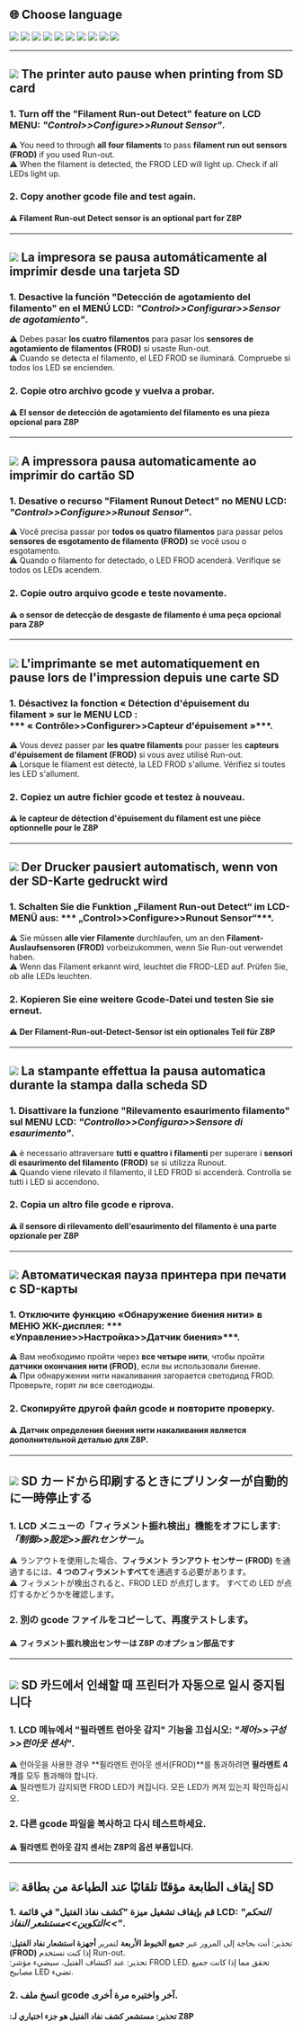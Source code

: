 ## <a id="choose-language">:globe_with_meridians: Choose language</a>
[![](../lanpic/EN.png)](#en)
[![](../lanpic/ES.png)](#es)
[![](../lanpic/PT.png)](#pt)
[![](../lanpic/FR.png)](#fr)
[![](../lanpic/DE.png)](#de)
[![](../lanpic/IT.png)](#it)
[![](../lanpic/RU.png)](#ru)
[![](../lanpic/JP.png)](#jp)
[![](../lanpic/KR.png)](#kr)
[![](../lanpic/SA.png)](#ar)


-----
## ![](../lanpic/EN.png) <a id="en">The printer auto pause when printing from SD card</a>
### 1. Turn off the "Filament Run-out Detect" feature on LCD MENU: ***"Control>>Configure>>Runout Sensor"***. 
:warning: You need to through **all four filaments** to pass **filament run out sensors (FROD)** if you used Run-out.   
:warning: When the filament is detected, the FROD LED will light up. Check if all LEDs light up. 
### 2. Copy another gcode file and test again.
#### :warning: Filament Run-out Detect sensor is an optional part for Z8P

-----
## ![](../lanpic/ES.png) <a id="es">La impresora se pausa automáticamente al imprimir desde una tarjeta SD</a>
### 1. Desactive la función "Detección de agotamiento del filamento" en el MENÚ LCD: ***"Control>>Configurar>>Sensor de agotamiento"***.
:warning: Debes pasar **los cuatro filamentos** para pasar los **sensores de agotamiento de filamentos (FROD)** si usaste Run-out.   
:warning: Cuando se detecta el filamento, el LED FROD se iluminará. Compruebe si todos los LED se encienden.   
### 2. Copie otro archivo gcode y vuelva a probar.
#### :warning: El sensor de detección de agotamiento del filamento es una pieza opcional para Z8P

-----
## ![](../lanpic/PT.png) <a id="pt">A impressora pausa automaticamente ao imprimir do cartão SD</a>
### 1. Desative o recurso "Filament Runout Detect" no MENU LCD: ***"Control>>Configure>>Runout Sensor"***.
:warning: Você precisa passar por **todos os quatro filamentos** para passar pelos **sensores de esgotamento de filamento (FROD)** se você usou o esgotamento.     
:warning: Quando o filamento for detectado, o LED FROD acenderá. Verifique se todos os LEDs acendem.       
### 2. Copie outro arquivo gcode e teste novamente.
#### :warning: o sensor de detecção de desgaste de filamento é uma peça opcional para Z8P

-----
## ![](../lanpic/FR.png) <a id="fr">L'imprimante se met automatiquement en pause lors de l'impression depuis une carte SD</a>
### 1. Désactivez la fonction « Détection d'épuisement du filament » sur le MENU LCD : *** « Contrôle>>Configurer>>Capteur d'épuisement »***.
:warning: Vous devez passer par **les quatre filaments** pour passer les **capteurs d'épuisement de filament (FROD)** si vous avez utilisé Run-out.       
:warning: Lorsque le filament est détecté, la LED FROD s'allume. Vérifiez si toutes les LED s'allument.       
### 2. Copiez un autre fichier gcode et testez à nouveau.
#### :warning: le capteur de détection d'épuisement du filament est une pièce optionnelle pour le Z8P

-----
## ![](../lanpic/DE.png) <a id="de">Der Drucker pausiert automatisch, wenn von der SD-Karte gedruckt wird</a>
### 1. Schalten Sie die Funktion „Filament Run-out Detect“ im LCD-MENÜ aus: *** „Control>>Configure>>Runout Sensor“***.
:warning: Sie müssen **alle vier Filamente** durchlaufen, um an den **Filament-Auslaufsensoren (FROD)** vorbeizukommen, wenn Sie Run-out verwendet haben.       
:warning: Wenn das Filament erkannt wird, leuchtet die FROD-LED auf. Prüfen Sie, ob alle LEDs leuchten.       
### 2. Kopieren Sie eine weitere Gcode-Datei und testen Sie sie erneut.
#### :warning: Der Filament-Run-out-Detect-Sensor ist ein optionales Teil für Z8P

-----
## ![](../lanpic/IT.png) <a id="it">La stampante effettua la pausa automatica durante la stampa dalla scheda SD</a>
### 1. Disattivare la funzione "Rilevamento esaurimento filamento" sul MENU LCD: ***"Controllo>>Configura>>Sensore di esaurimento"***.
:warning: è necessario attraversare **tutti e quattro i filamenti** per superare i **sensori di esaurimento del filamento (FROD)** se si utilizza Runout.       
:warning: Quando viene rilevato il filamento, il LED FROD si accenderà. Controlla se tutti i LED si accendono.       
### 2. Copia un altro file gcode e riprova.
#### :warning: il sensore di rilevamento dell'esaurimento del filamento è una parte opzionale per Z8P

-----
## ![](../lanpic/RU.png) <a id="ru">Автоматическая пауза принтера при печати с SD-карты</a>
### 1. Отключите функцию «Обнаружение биения нити» в МЕНЮ ЖК-дисплея: *** «Управление>>Настройка>>Датчик биения»***.
:warning: Вам необходимо пройти через **все четыре нити**, чтобы пройти **датчики окончания нити (FROD)**, если вы использовали биение.       
:warning: При обнаружении нити накаливания загорается светодиод FROD. Проверьте, горят ли все светодиоды.       
### 2. Скопируйте другой файл gcode и повторите проверку.
#### :warning: Датчик определения биения нити накаливания является дополнительной деталью для Z8P.

-----
## ![](../lanpic/JP.png) <a id="jp">SD カードから印刷するときにプリンターが自動的に一時停止する</a>
### 1. LCD メニューの「フィラメント振れ検出」機能をオフにします: ***「制御>>設定>>振れセンサー」***。
:warning: ランアウトを使用した場合、**フィラメント ランアウト センサー (FROD)** を通過するには、**4 つのフィラメントすべて**を通過する必要があります。       
:warning: フィラメントが検出されると、FROD LED が点灯します。 すべての LED が点灯するかどうかを確認します。       
### 2. 別の gcode ファイルをコピーして、再度テストします。
#### :warning: フィラメント振れ検出センサーは Z8P のオプション部品です

-----
## ![](../lanpic/KR.png) <a id="kr">SD 카드에서 인쇄할 때 프린터가 자동으로 일시 중지됩니다</a>
### 1. LCD 메뉴에서 "필라멘트 런아웃 감지" 기능을 끄십시오: ***"제어>>구성>>런아웃 센서"***.
:warning: 런아웃을 사용한 경우 **필라멘트 런아웃 센서(FROD)**를 통과하려면 **필라멘트 4개**를 모두 통과해야 합니다.     
:warning: 필라멘트가 감지되면 FROD LED가 켜집니다. 모든 LED가 켜져 있는지 확인하십시오.     
### 2. 다른 gcode 파일을 복사하고 다시 테스트하세요.
#### :warning: 필라멘트 런아웃 감지 센서는 Z8P의 옵션 부품입니다.

-----
## ![](../lanpic/SA.png) <a id="ar">إيقاف الطابعة مؤقتًا تلقائيًا عند الطباعة من بطاقة SD</a>
### 1. قم بإيقاف تشغيل ميزة "كشف نفاذ الفتيل" في قائمة LCD: ***"التحكم >>التكوين>>مستشعر النفاذ"***.
:تحذير: أنت بحاجة إلى المرور عبر **جميع الخيوط الأربعة** لتمرير **أجهزة استشعار نفاد الفتيل (FROD)** إذا كنت تستخدم Run-out.    
:تحذير: عند اكتشاف الفتيل، سيضيء مؤشر FROD LED. تحقق مما إذا كانت جميع مصابيح LED تضيء.    
### 2. انسخ ملف gcode آخر واختبره مرة أخرى.
#### :تحذير: مستشعر كشف نفاد الفتيل هو جزء اختياري لـ Z8P

